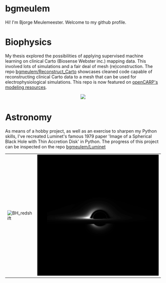 # bgmeulem

Hi! I'm Bjorge Meulemeester. Welcome to my github profile.

# Biophysics
My thesis explored the possibilities of applying supervised machine learning on clinical Carto (Biosense Webster inc.) mapping data. This involved lots of simulations and a fair deal of mesh (re)construction. The repo [bgmeulem/Reconstruct_Carto](https://github.com/bgmeulem/Reconstruct_CARTO) showcases cleaned code capable of reconstructing clinical Carto data to a mesh that can be used for electrophysiological simulations. This repo is now featured on [openCARP's modeling resources](https://opencarp.org/community/modeling-resources#mesh-generation-tools).
<p align="center">
<img src=https://media0.giphy.com/media/bZM2OaOQb4HCVymzna/giphy.gif?cid=790b76112533f1a2f99b476d6833aa55d4b4c8ef9e3227b2&rid=giphy.gif&ct=g />
</p>

# Astronomy
As means of a hobby project, as well as an exercise to sharpen my Python skills, I've recreated Luminet's famous 1979 paper 'Image of a Spherical Black Hole with Thin Accretion Disk' in Python. The progress of this project can be inspected on the repo [bgmeulem/Luminet](https://github.com/bgmeulem/Luminet)
<table><tr>
<td> <img src="https://github.com/bgmeulem/Luminet/blob/master/movie/BH_with_redshift.gif?raw=true" alt="BH_redshift" /> </td>
<td> <img src="https://github.com/bgmeulem/Luminet/blob/master/SampledPoints_incl=85.png" alt="Picture" /> </td>
</tr></table>
